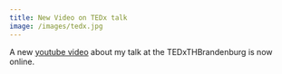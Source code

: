 ```yaml
---
title: New Video on TEDx talk
image: /images/tedx.jpg
---
```


A new [youtube video](https://www.youtube.com/watch?v=lPTuXosgUik) about my talk at the TEDxTHBrandenburg is now online. 
